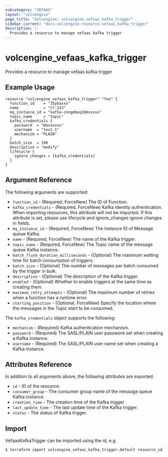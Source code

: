 ```yaml
---
subcategory: "VEFAAS"
layout: "volcengine"
page_title: "Volcengine: volcengine_vefaas_kafka_trigger"
sidebar_current: "docs-volcengine-resource-vefaas_kafka_trigger"
description: |-
  Provides a resource to manage vefaas kafka trigger
---
```

# volcengine_vefaas_kafka_trigger
Provides a resource to manage vefaas kafka trigger
## Example Usage
```hcl
resource "volcengine_vefaas_kafka_trigger" "foo" {
  function_id    = "35ybaxxx"
  name           = "tf-123"
  mq_instance_id = "kafka-cnngmbeq10mcxxxx"
  topic_name     = "topic"
  kafka_credentials {
    password  = "Waxxxxxx"
    username  = "test-1"
    mechanism = "PLAIN"
  }
  batch_size  = 100
  description = "modify"
  lifecycle {
    ignore_changes = [kafka_credentials]
  }
}
```
## Argument Reference
The following arguments are supported:
* `function_id` - (Required, ForceNew) The ID of Function.
* `kafka_credentials` - (Required, ForceNew) Kafka identity authentication. When importing resources, this attribute will not be imported. If this attribute is set, please use lifecycle and ignore_changes ignore changes in fields.
* `mq_instance_id` - (Required, ForceNew) The instance ID of Message queue Kafka.
* `name` - (Required, ForceNew) The name of the Kafka trigger.
* `topic_name` - (Required, ForceNew) The Topic name of the message queue Kafka instance.
* `batch_flush_duration_milliseconds` - (Optional) The maximum waiting time for batch consumption of triggers.
* `batch_size` - (Optional) The number of messages per batch consumed by the trigger in bulk.
* `description` - (Optional) The description of the Kafka trigger.
* `enabled` - (Optional) Whether to enable triggers at the same time as creating them.
* `maximum_retry_attempts` - (Optional) The maximum number of retries when a function has a runtime error.
* `starting_position` - (Optional, ForceNew) Specify the location where the messages in the Topic start to be consumed.

The `kafka_credentials` object supports the following:

* `mechanism` - (Required) Kafka authentication mechanism.
* `password` - (Required) The SASL/PLAIN user password set when creating a Kafka instance.
* `username` - (Required) The SASL/PLAIN user name set when creating a Kafka instance.

## Attributes Reference
In addition to all arguments above, the following attributes are exported:
* `id` - ID of the resource.
* `consumer_group` - The consumer group name of the message queue Kafka instance.
* `creation_time` - The creation time of the Kafka trigger.
* `last_update_time` - The last update time of the Kafka trigger.
* `status` - The status of Kafka trigger.


## Import
VefaasKafkaTrigger can be imported using the id, e.g.
```
$ terraform import volcengine_vefaas_kafka_trigger.default resource_id
```

